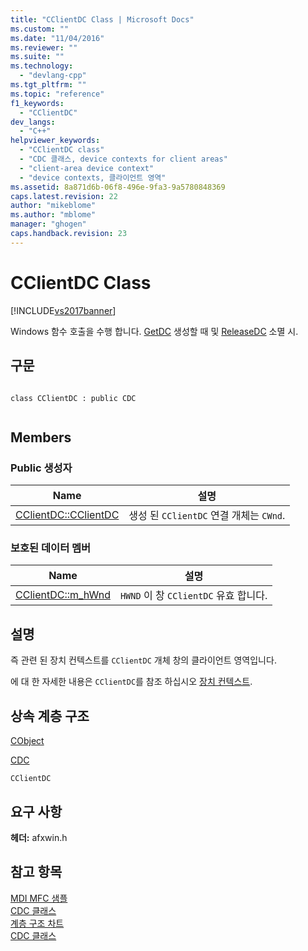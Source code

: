 ```yaml
---
title: "CClientDC Class | Microsoft Docs"
ms.custom: ""
ms.date: "11/04/2016"
ms.reviewer: ""
ms.suite: ""
ms.technology: 
  - "devlang-cpp"
ms.tgt_pltfrm: ""
ms.topic: "reference"
f1_keywords: 
  - "CClientDC"
dev_langs: 
  - "C++"
helpviewer_keywords: 
  - "CClientDC class"
  - "CDC 클래스, device contexts for client areas"
  - "client-area device context"
  - "device contexts, 클라이언트 영역"
ms.assetid: 8a871d6b-06f8-496e-9fa3-9a5780848369
caps.latest.revision: 22
author: "mikeblome"
ms.author: "mblome"
manager: "ghogen"
caps.handback.revision: 23
---
```

# CClientDC Class
[!INCLUDE[vs2017banner](../../assembler/inline/includes/vs2017banner.md)]

Windows 함수 호출을 수행 합니다.  [GetDC](http://msdn.microsoft.com/library/windows/desktop/dd144871) 생성할 때 및  [ReleaseDC](http://msdn.microsoft.com/library/windows/desktop/dd162920) 소멸 시.  
  
## 구문  
  
```  
  
class CClientDC : public CDC  
  
```  
  
## Members  
  
### Public 생성자  
  
|Name|설명|  
|----------|--------|  
|[CClientDC::CClientDC](../Topic/CClientDC::CClientDC.md)|생성 된 `CClientDC` 연결 개체는 `CWnd`.|  
  
### 보호된 데이터 멤버  
  
|Name|설명|  
|----------|--------|  
|[CClientDC::m\_hWnd](../Topic/CClientDC::m_hWnd.md)|`HWND` 이 창 `CClientDC` 유효 합니다.|  
  
## 설명  
 즉 관련 된 장치 컨텍스트를 `CClientDC` 개체 창의 클라이언트 영역입니다.  
  
 에 대 한 자세한 내용은 `CClientDC`를 참조 하십시오  [장치 컨텍스트](../../mfc/device-contexts.md).  
  
## 상속 계층 구조  
 [CObject](../../mfc/reference/cobject-class.md)  
  
 [CDC](../../mfc/reference/cdc-class.md)  
  
 `CClientDC`  
  
## 요구 사항  
 **헤더:** afxwin.h  
  
## 참고 항목  
 [MDI MFC 샘플](../../top/visual-cpp-samples.md)   
 [CDC 클래스](../../mfc/reference/cdc-class.md)   
 [계층 구조 차트](../../mfc/hierarchy-chart.md)   
 [CDC 클래스](../../mfc/reference/cdc-class.md)